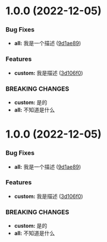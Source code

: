 # 1.0.0 (2022-12-05)


### Bug Fixes

* **all:** 我是一个描述 ([9d1ae89](https://github.com/lzbgithubcode/ts-monorepo-demo/commit/9d1ae89a35af5d5c8a1499524c9b5cb59811af5c))


### Features

* **custom:** 我是描述 ([3d106f0](https://github.com/lzbgithubcode/ts-monorepo-demo/commit/3d106f05f8e51c8af4fe7c843fa582f85e8b3d8b))


### BREAKING CHANGES

* **custom:** 是的
* **all:** 不知道是什么



# 1.0.0 (2022-12-05)


### Bug Fixes

* **all:** 我是一个描述 ([9d1ae89](https://github.com/lzbgithubcode/ts-monorepo-demo/commit/9d1ae89a35af5d5c8a1499524c9b5cb59811af5c))


### Features

* **custom:** 我是描述 ([3d106f0](https://github.com/lzbgithubcode/ts-monorepo-demo/commit/3d106f05f8e51c8af4fe7c843fa582f85e8b3d8b))


### BREAKING CHANGES

* **custom:** 是的
* **all:** 不知道是什么



